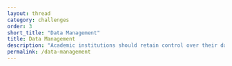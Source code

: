 ```yaml
---
layout: thread
category: challenges
order: 3
short_title: "Data Management"
title: Data Management
description: "Academic institutions should retain control over their data and ensure uses are consistent with the goals of the academic community. This is at risk, and as a result so is the right to conduct research and search for information, without prying eyes."
permalink: /data-management
---
```

